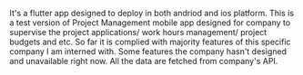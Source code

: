 It's a flutter app designed to deploy in both andriod and ios platform.
This is a test version of Project Management mobile app designed for company to supervise the project applications/ work hours management/ project budgets and etc.
So far it is complied with majority features of this specific company I am interned with. Some features the company hasn't designed and unavailable right now.
All the data are fetched from company's API.
